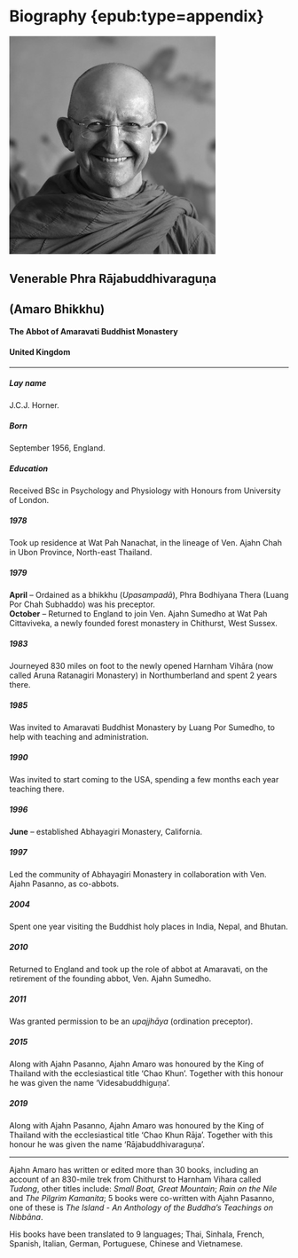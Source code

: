 # Biography {epub:type=appendix}

![](assets/ajahn_amaro.jpg)

## Venerable Phra Rājabuddhivaraguṇa

## (Amaro Bhikkhu)

#### The Abbot of Amaravati Buddhist Monastery

#### United Kingdom

---

##### Lay name

J.C.J. Horner.

##### Born

September 1956, England.

##### Education

Received BSc in Psychology and Physiology with Honours from University of London.

##### 1978

Took up residence at Wat Pah Nanachat, in the lineage of Ven. Ajahn Chah in Ubon Province, North-east Thailand.

##### 1979

**April** – Ordained as a bhikkhu (_Upasampadā_), Phra Bodhiyana Thera (Luang Por Chah Subhaddo) was his preceptor.  
**October** – Returned to England to join Ven. Ajahn Sumedho at Wat Pah Cittaviveka, a newly founded forest monastery in Chithurst, West Sussex.

##### 1983

Journeyed 830 miles on foot to the newly opened Harnham Vihāra (now called Aruna Ratanagiri Monastery) in Northumberland and spent 2 years there.

##### 1985

Was invited to Amaravati Buddhist Monastery by Luang Por Sumedho, to help with teaching and administration.

##### 1990

Was invited to start coming to the USA, spending a few months each year teaching there.

##### 1996

**June** – established Abhayagiri Monastery, California.

##### 1997

Led the community of Abhayagiri Monastery in collaboration with Ven. Ajahn Pasanno, as co-abbots.

##### 2004

Spent one year visiting the Buddhist holy places in India, Nepal, and Bhutan.

##### 2010

Returned to England and took up the role of abbot at Amaravati, on the retirement of the founding abbot, Ven. Ajahn Sumedho.

##### 2011

Was granted permission to be an _upajjhāya_ (ordination preceptor).

##### 2015

Along with Ajahn Pasanno, Ajahn Amaro was honoured by the King of Thailand with the ecclesiastical title ‘Chao Khun’. Together with this honour he was given the name ‘Videsabuddhiguṇa’.

##### 2019

Along with Ajahn Pasanno, Ajahn Amaro was honoured by the King of Thailand with the ecclesiastical title ‘Chao Khun Rāja’. Together with this honour he was given the name ‘Rājabuddhivaraguṇa’.

---

Ajahn Amaro has written or edited more than 30 books, including an account of an 830-mile trek from Chithurst to Harnham Vihara called _Tudong_, other titles include: _Small Boat, Great Mountain_; _Rain on the Nile_ and _The Pilgrim Kamanita_; 5 books were co-written with Ajahn Pasanno, one of these is _The Island - An Anthology of the Buddhaʼs Teachings on Nibbāna_.

His books have been translated to 9 languages; Thai, Sinhala, French, Spanish, Italian, German, Portuguese, Chinese and Vietnamese.
